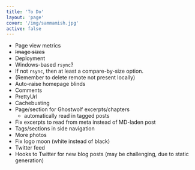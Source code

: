 ```yaml
---
title: 'To Do'
layout: 'page'
cover: '/img/sammamish.jpg'
active: false
---
```


* Page view metrics
* ~~Image sizes~~
* Deployment
 * Windows-based `rsync`?
 * If not `rsync`, then at least a compare-by-size option.
 * (Remember to delete remote not present locally)
* Auto-raise homepage blinds
* Comments
* PrettyUrl
* Cachebusting
* Page/section for Ghostwolf excerpts/chapters
  * automatically read in tagged posts
* Fix excerpts to read from meta instead of MD-laden post
* Tags/sections in side navigation
* More photos
* Fix logo moon (white instead of black)
* Twitter feed
* Hooks to Twitter for new blog posts (may be challenging, due to static generation)
